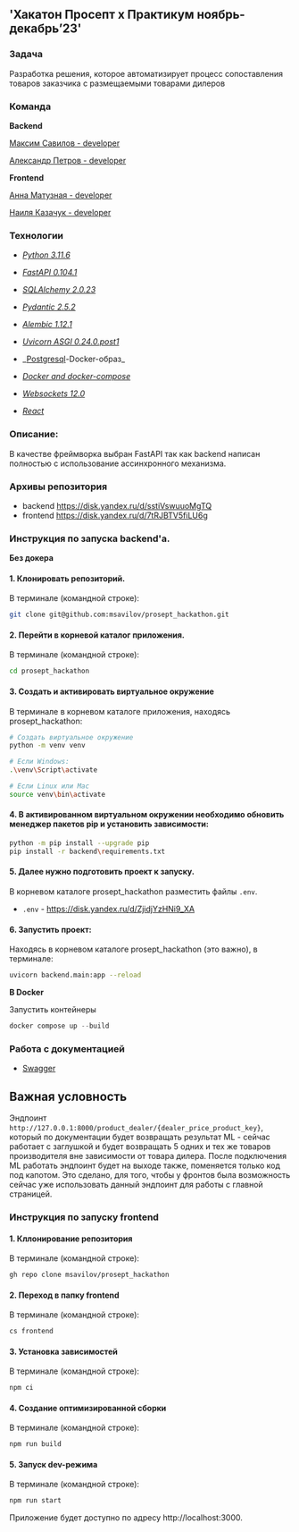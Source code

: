 ## 'Хакатон Просепт х Практикум ноябрь-декабрь’23'

### Задача

Разработка решения, которое автоматизирует процесс сопоставления товаров заказчика с размещаемыми товарами дилеров

### Команда

**Backend**

[Максим Савилов - developer](https://github.com/msavilov)

[Александр Петров - developer](https://github.com/AlexanderPAI)

**Frontend**

[Анна Матузная - developer](https://github.com/Anutka-bestiya)

[Наиля Казачук - developer](https://github.com/Nailusha)

### Технологии

- _[Python 3.11.6](https://www.python.org/downloads/release/python-3116/)_
- _[FastAPI 0.104.1](https://fastapi.tiangolo.com/#installation)_
- _[SQLAlchemy 2.0.23](https://docs.sqlalchemy.org/en/20/)_
- _[Pydantic 2.5.2](https://docs.pydantic.dev/latest/install/)_
- _[Alembic 1.12.1](https://alembic.sqlalchemy.org/en/latest/front.html)_
- _[Uvicorn ASGI 0.24.0.post1](https://www.uvicorn.org/)_
- _[Postgresql](https://hub.docker.com/_/postgres)-Docker-образ\_
- _[Docker and docker-compose](https://www.docker.com/get-started/)_
- _[Websockets 12.0](https://fastapi.tiangolo.com/advanced/websockets/)_

- _[React](https://react.dev/)_

### Описание:
В качестве фреймворка выбран FastAPI так как backend написан полностью с использование ассинхронного механизма.


### Архивы репозитория
- backend https://disk.yandex.ru/d/sstiVswuuoMgTQ
- frontend https://disk.yandex.ru/d/7tRJBTV5fiLU6g

### Инструкция по запуска backend'a.

**Без докера**

#### 1. Клонировать репозиторий.

В терминале (командной строке):

```bash
git clone git@github.com:msavilov/prosept_hackathon.git
```

#### 2. Перейти в корневой каталог приложения.

В терминале (командной строке):

```bash
cd prosept_hackathon
```

#### 3. Создать и активировать виртуальное окружение

В терминале в корневом каталоге приложения, находясь prosept_hackathon:

```bash
# Создать виртуальное окружение
python -m venv venv

# Если Windows:
.\venv\Script\activate

# Если Linux или Mac
source venv\bin\activate
```

#### 4. В активированном виртуальном окружении необходимо обновить менеджер пакетов pip и установить зависимости:

```bash
python -m pip install --upgrade pip
pip install -r backend\requirements.txt
```

#### 5. Далее нужно подготовить проект к запуску.

В корневом каталоге prosept_hackathon разместить файлы `.env`.

- `.env` - https://disk.yandex.ru/d/ZjidjYzHNi9_XA

#### 6. Запустить проект:

Находясь в корневом каталоге prosept_hackathon (это важно), в терминале:

```bash
uvicorn backend.main:app --reload
```

**В Docker**

Запустить контейнеры

```python
docker compose up --build
```

### Работа с документацией

- [Swagger](http://127.0.0.1:8000/docs)

## Важная условность

Эндпоинт
`http://127.0.0.1:8000/product_dealer/{dealer_price_product_key}`, который по документации будет возвращать результат ML - сейчас работает с заглушкой и будет возвращать 5 одних и тех же товаров производителя вне зависимости от товара дилера.
После подключения ML работать эндпоинт будет на выходе также, поменяется только код под капотом.
Это сделано, для того, чтобы у фронтов была возможность сейчас уже использовать данный эндпоинт для работы с главной страницей.

### Инструкция по запуску frontend

#### 1. Кллонирование репозитория

В терминале (командной строке):

```bash
gh repo clone msavilov/prosept_hackathon
```

#### 2. Переход в папку frontend

В терминале (командной строке):

```bash
cs frontend
```

#### 3. Установка зависимостей

В терминале (командной строке):

```bash
npm ci
```

#### 4. Создание оптимизированной сборки

В терминале (командной строке):

```bash
npm run build
```

#### 5. Запуск dev-режима

В терминале (командной строке):

```bash
npm run start
```

Приложение будет доступно по адресу http://localhost:3000.
